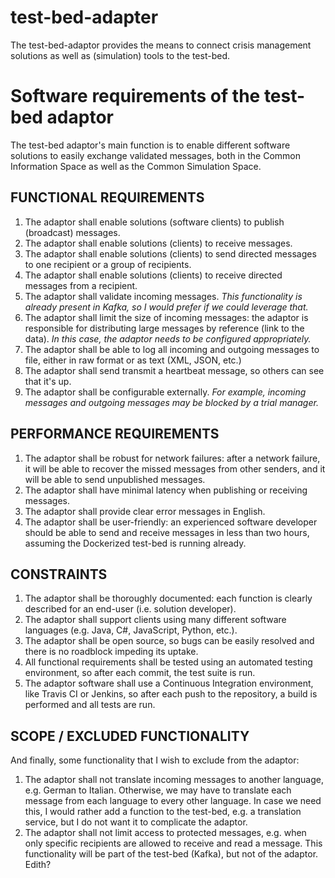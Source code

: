 # test-bed-adapter
The test-bed-adaptor provides the means to connect crisis management solutions as well as (simulation) tools to the test-bed.

# Software requirements of the test-bed adaptor

The test-bed adaptor's main function is to enable different software solutions to easily exchange validated messages, both in the Common Information Space as well as the Common Simulation Space.

## FUNCTIONAL REQUIREMENTS

1. The adaptor shall enable solutions (software clients) to publish (broadcast) messages.
2. The adaptor shall enable solutions (clients) to receive messages.
3. The adaptor shall enable solutions (clients) to send directed messages to one recipient or a group of recipients.
4. The adaptor shall enable solutions (clients) to receive directed messages from a recipient.
5. The adaptor shall validate incoming messages.
   _This functionality is already present in Kafka, so I would prefer if we could leverage that._
6. The adaptor shall limit the size of incoming messages: the adaptor is responsible for distributing large messages by reference (link to the data). _In this case, the adaptor needs to be configured appropriately._
7. The adaptor shall be able to log all incoming and outgoing messages to file, either in raw format or as text (XML, JSON, etc.)
8. The adaptor shall send transmit a heartbeat message, so others can see that it's up.
9. The adaptor shall be configurable externally.
   _For example, incoming messages and outgoing messages may be blocked by a trial manager._

## PERFORMANCE REQUIREMENTS

1. The adaptor shall be robust for network failures: after a network failure, it will be able to recover the missed messages from other senders, and it will be able to send unpublished messages.
2. The adaptor shall have minimal latency when publishing or receiving messages.
3. The adaptor shall provide clear error messages in English.
4. The adaptor shall be user-friendly: an experienced software developer should be able to send and receive messages in less than two hours, assuming the Dockerized test-bed is running already.

## CONSTRAINTS

1. The adaptor shall be thoroughly documented: each function is clearly described for an end-user (i.e. solution developer).
2. The adaptor shall support clients using many different software languages (e.g. Java, C#, JavaScript, Python, etc.).
3. The adaptor shall be open source, so bugs can be easily resolved and there is no roadblock impeding its uptake.
4. All functional requirements shall be tested using an automated testing environment, so after each commit, the test suite is run.
5. The adaptor software shall use a Continuous Integration environment, like Travis CI or Jenkins, so after each push to the repository, a build is performed and all tests are run.

## SCOPE / EXCLUDED FUNCTIONALITY

And finally, some functionality that I wish to exclude from the adaptor:

1. The adaptor shall not translate incoming messages to another language, e.g. German to Italian.
Otherwise, we may have to translate each message from each language to every other language. In case we need this, I would rather add a function to the test-bed, e.g. a translation service, but I do not want it to complicate the adaptor.
2. The adaptor shall not limit access to protected messages, e.g. when only specific recipients are allowed to receive and read a message. This functionality will be part of the test-bed (Kafka), but not of the adaptor. Edith?

